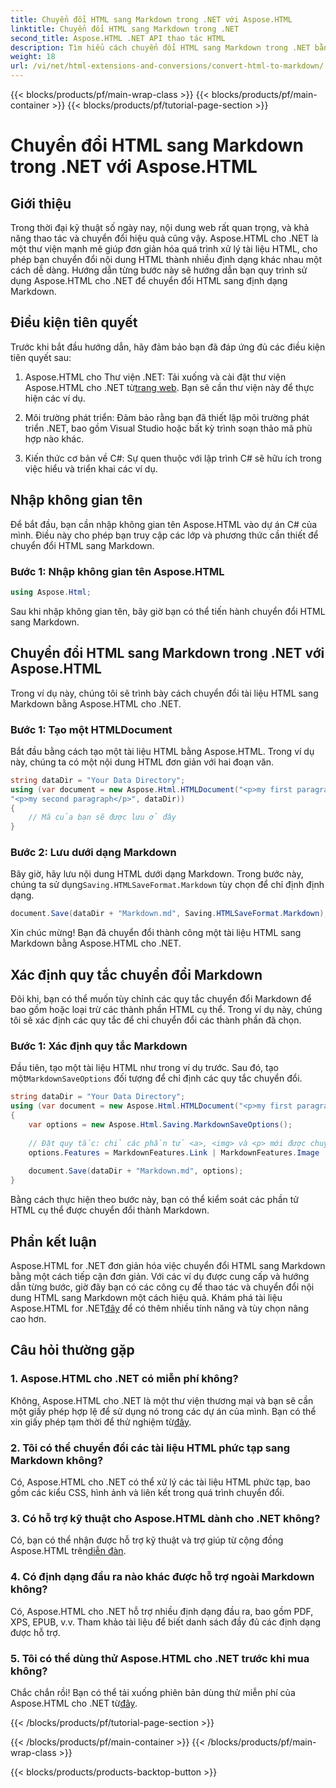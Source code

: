```yaml
---
title: Chuyển đổi HTML sang Markdown trong .NET với Aspose.HTML
linktitle: Chuyển đổi HTML sang Markdown trong .NET
second_title: Aspose.HTML .NET API thao tác HTML
description: Tìm hiểu cách chuyển đổi HTML sang Markdown trong .NET bằng Aspose.HTML để thao tác nội dung hiệu quả. Nhận hướng dẫn từng bước để có quy trình chuyển đổi liền mạch.
weight: 18
url: /vi/net/html-extensions-and-conversions/convert-html-to-markdown/
---
```


{{< blocks/products/pf/main-wrap-class >}}
{{< blocks/products/pf/main-container >}}
{{< blocks/products/pf/tutorial-page-section >}}

# Chuyển đổi HTML sang Markdown trong .NET với Aspose.HTML


## Giới thiệu

Trong thời đại kỹ thuật số ngày nay, nội dung web rất quan trọng, và khả năng thao tác và chuyển đổi hiệu quả cũng vậy. Aspose.HTML cho .NET là một thư viện mạnh mẽ giúp đơn giản hóa quá trình xử lý tài liệu HTML, cho phép bạn chuyển đổi nội dung HTML thành nhiều định dạng khác nhau một cách dễ dàng. Hướng dẫn từng bước này sẽ hướng dẫn bạn quy trình sử dụng Aspose.HTML cho .NET để chuyển đổi HTML sang định dạng Markdown.

## Điều kiện tiên quyết

Trước khi bắt đầu hướng dẫn, hãy đảm bảo bạn đã đáp ứng đủ các điều kiện tiên quyết sau:

1.  Aspose.HTML cho Thư viện .NET: Tải xuống và cài đặt thư viện Aspose.HTML cho .NET từ[trang web](https://releases.aspose.com/html/net/). Bạn sẽ cần thư viện này để thực hiện các ví dụ.

2. Môi trường phát triển: Đảm bảo rằng bạn đã thiết lập môi trường phát triển .NET, bao gồm Visual Studio hoặc bất kỳ trình soạn thảo mã phù hợp nào khác.

3. Kiến thức cơ bản về C#: Sự quen thuộc với lập trình C# sẽ hữu ích trong việc hiểu và triển khai các ví dụ.

## Nhập không gian tên

Để bắt đầu, bạn cần nhập không gian tên Aspose.HTML vào dự án C# của mình. Điều này cho phép bạn truy cập các lớp và phương thức cần thiết để chuyển đổi HTML sang Markdown.

### Bước 1: Nhập không gian tên Aspose.HTML

```csharp
using Aspose.Html;
```

Sau khi nhập không gian tên, bây giờ bạn có thể tiến hành chuyển đổi HTML sang Markdown.

## Chuyển đổi HTML sang Markdown trong .NET với Aspose.HTML

Trong ví dụ này, chúng tôi sẽ trình bày cách chuyển đổi tài liệu HTML sang Markdown bằng Aspose.HTML cho .NET. 

### Bước 1: Tạo một HTMLDocument

Bắt đầu bằng cách tạo một tài liệu HTML bằng Aspose.HTML. Trong ví dụ này, chúng ta có một nội dung HTML đơn giản với hai đoạn văn.

```csharp
string dataDir = "Your Data Directory";
using (var document = new Aspose.Html.HTMLDocument("<p>my first paragraph</p>" +
"<p>my second paragraph</p>", dataDir))
{
    // Mã của bạn sẽ được lưu ở đây
}
```

### Bước 2: Lưu dưới dạng Markdown

 Bây giờ, hãy lưu nội dung HTML dưới dạng Markdown. Trong bước này, chúng ta sử dụng`Saving.HTMLSaveFormat.Markdown` tùy chọn để chỉ định định dạng.

```csharp
document.Save(dataDir + "Markdown.md", Saving.HTMLSaveFormat.Markdown);
```

Xin chúc mừng! Bạn đã chuyển đổi thành công một tài liệu HTML sang Markdown bằng Aspose.HTML cho .NET.

## Xác định quy tắc chuyển đổi Markdown

Đôi khi, bạn có thể muốn tùy chỉnh các quy tắc chuyển đổi Markdown để bao gồm hoặc loại trừ các thành phần HTML cụ thể. Trong ví dụ này, chúng tôi sẽ xác định các quy tắc để chỉ chuyển đổi các thành phần đã chọn.

### Bước 1: Xác định quy tắc Markdown

 Đầu tiên, tạo một tài liệu HTML như trong ví dụ trước. Sau đó, tạo một`MarkdownSaveOptions` đối tượng để chỉ định các quy tắc chuyển đổi.

```csharp
string dataDir = "Your Data Directory";
using (var document = new Aspose.Html.HTMLDocument("<p>my first paragraph</p>", dataDir))
{
    var options = new Aspose.Html.Saving.MarkdownSaveOptions();
    
    // Đặt quy tắc: chỉ các phần tử <a>, <img> và <p> mới được chuyển đổi thành markdown.
    options.Features = MarkdownFeatures.Link | MarkdownFeatures.Image | MarkdownFeatures.AutomaticParagraph;
    
    document.Save(dataDir + "Markdown.md", options);
}
```

Bằng cách thực hiện theo bước này, bạn có thể kiểm soát các phần tử HTML cụ thể được chuyển đổi thành Markdown.

## Phần kết luận

 Aspose.HTML for .NET đơn giản hóa việc chuyển đổi HTML sang Markdown bằng một cách tiếp cận đơn giản. Với các ví dụ được cung cấp và hướng dẫn từng bước, giờ đây bạn có các công cụ để thao tác và chuyển đổi nội dung HTML sang Markdown một cách hiệu quả. Khám phá tài liệu Aspose.HTML for .NET[đây](https://reference.aspose.com/html/net/) để có thêm nhiều tính năng và tùy chọn nâng cao hơn.

## Câu hỏi thường gặp

### 1. Aspose.HTML cho .NET có miễn phí không?

Không, Aspose.HTML cho .NET là một thư viện thương mại và bạn sẽ cần một giấy phép hợp lệ để sử dụng nó trong các dự án của mình. Bạn có thể xin giấy phép tạm thời để thử nghiệm từ[đây](https://purchase.aspose.com/temporary-license/).

### 2. Tôi có thể chuyển đổi các tài liệu HTML phức tạp sang Markdown không?

Có, Aspose.HTML cho .NET có thể xử lý các tài liệu HTML phức tạp, bao gồm các kiểu CSS, hình ảnh và liên kết trong quá trình chuyển đổi.

### 3. Có hỗ trợ kỹ thuật cho Aspose.HTML dành cho .NET không?

 Có, bạn có thể nhận được hỗ trợ kỹ thuật và trợ giúp từ cộng đồng Aspose.HTML trên[diễn đàn](https://forum.aspose.com/).

### 4. Có định dạng đầu ra nào khác được hỗ trợ ngoài Markdown không?

Có, Aspose.HTML cho .NET hỗ trợ nhiều định dạng đầu ra, bao gồm PDF, XPS, EPUB, v.v. Tham khảo tài liệu để biết danh sách đầy đủ các định dạng được hỗ trợ.

### 5. Tôi có thể dùng thử Aspose.HTML cho .NET trước khi mua không?

 Chắc chắn rồi! Bạn có thể tải xuống phiên bản dùng thử miễn phí của Aspose.HTML cho .NET từ[đây](https://releases.aspose.com/).

{{< /blocks/products/pf/tutorial-page-section >}}

{{< /blocks/products/pf/main-container >}}
{{< /blocks/products/pf/main-wrap-class >}}

{{< blocks/products/products-backtop-button >}}
